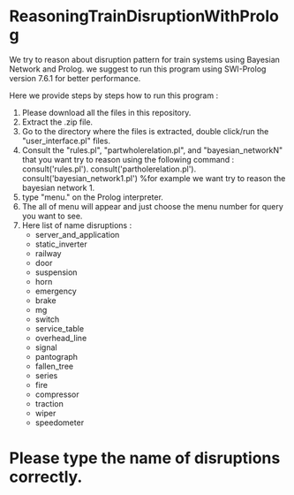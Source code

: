 # ReasoningTrainDisruptionWithProlog
We try to reason about disruption pattern for train systems using Bayesian Network and Prolog.
we suggest to run this program using SWI-Prolog version 7.6.1 for better performance.

Here we provide steps by steps how to run this program :
1. Please download all the files in this repository.
2. Extract the .zip file.
3. Go to the directory where the files is extracted, double click/run the "user_interface.pl" files.
4. Consult the "rules.pl", "partwholerelation.pl", and "bayesian_networkN" that you want try to reason using the following command :
	consult('rules.pl').
	consult('partholerelation.pl').
	consult('bayesian_network1.pl') %for example we want try to reason the bayesian network 1.
5. type "menu." on the Prolog interpreter.
6. The all of menu will appear and just choose the menu number for query you want to see.
7. Here list of name disruptions :
	- server_and_application
	- static_inverter
	- railway
	- door
	- suspension
	- horn
	- emergency
	- brake
	- mg
	- switch
	- service_table	
	- overhead_line
	- signal
	- pantograph
	- fallen_tree
	- series
	- fire
	- compressor
	- traction
	- wiper
	- speedometer
# Please type the name of disruptions correctly.

